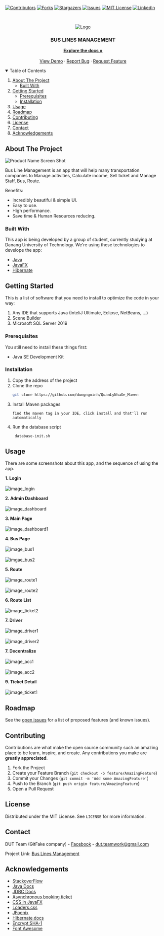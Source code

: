 [![Contributors][contributors-shield]][contributors-url]
[![Forks][forks-shield]][forks-url]
[![Stargazers][stars-shield]][stars-url]
[![Issues][issues-shield]][issues-url]
[![MIT License][license-shield]][license-url]
[![LinkedIn][linkedin-shield]][linkedin-url]



<!-- PROJECT LOGO -->
<br />
<p align="center">
  <a href="https://github.com/othneildrew/Best-README-Template">
    <img src="https://www.taximobility.com/blog/wp-content/uploads/2018/07/Bus-Charter-Management-Software.png" alt="Logo">
  </a>

  <h3 align="center">BUS LINES MANAGEMENT</h3>

  <p align="center">
    <a href="#"><strong>Explore the docs »</strong></a>
    <br />
    <br />
    <a href="#">View Demo</a>
    ·
    <a href="#">Report Bug</a>
    ·
    <a href="#">Request Feature</a>
  </p>
</p>



<!-- TABLE OF CONTENTS -->
<details open="open">
  <summary>Table of Contents</summary>
  <ol>
    <li>
      <a href="#about-the-project">About The Project</a>
      <ul>
        <li><a href="#built-with">Built With</a></li>
      </ul>
    </li>
    <li>
      <a href="#getting-started">Getting Started</a>
      <ul>
        <li><a href="#prerequisites">Prerequisites</a></li>
        <li><a href="#installation">Installation</a></li>
      </ul>
    </li>
    <li><a href="#usage">Usage</a></li>
    <li><a href="#roadmap">Roadmap</a></li>
    <li><a href="#contributing">Contributing</a></li>
    <li><a href="#license">License</a></li>
    <li><a href="#contact">Contact</a></li>
    <li><a href="#acknowledgements">Acknowledgements</a></li>
  </ol>
</details>



<!-- ABOUT THE PROJECT -->
## About The Project

![Product Name Screen Shot](https://user-images.githubusercontent.com/55595623/117468868-52cff580-af7f-11eb-9db8-ea0f64c5910f.png)

Bus Line Management is an app that will help many transportation companies to Manage activities, Calculate income, Sell ticket and Manage Staff, Bus, Route. 

Benefits:
* Incredibly beautiful & simple UI.
* Easy to use.
* High performance.
* Save time & Human Resources reducing.

### Built With

This app is being developed by a group of student, currently studying at Danang University of Technology. We're using these technologies to develope the app:
* [Java](https://www.java.com/en/)
* [JavaFX](https://openjfx.io/)
* [Hibernate](https://hibernate.org/)



<!-- GETTING STARTED -->
## Getting Started

This is a list of software that you need to install to optimize the code in your way:
  1. Any IDE that supports Java (InteliJ Ultimate, Eclipse, NetBeans, ...)
  2. Scene Builder
  3. Microsoft SQL Server 2019
  

### Prerequisites

You still need to install these things first:
* Java SE Development Kit


### Installation

1. Copy the address of the project
2. Clone the repo
   ```sh
   git clone https://github.com/dungngminh/QuanLyNhaXe_Maven
   ```
3. Install Maven packages
   ```
   find the maven tag in your IDE, click install and that'll run automatically
   ```
4. Run the database script
   ```sh
    database-init.sh
   ```
   



<!-- USAGE EXAMPLES -->
## Usage

There are some screenshots about this app, and the sequence of using the app.

**1. Login**
    <br/>
    <br/>
    ![image_login](https://github.com/dungngminh/QuanLyNhaXe_Maven/blob/feature/screenshot/login1.jpg)
    
**2. Admin Dashboard**
    <br/>
    <br/>
    ![image_dashboard](https://github.com/dungngminh/QuanLyNhaXe_Maven/blob/feature/screenshot/dashboard.jpg)
 
**3. Main Page**
    <br/>
    <br/>
    ![image_dashboard1](https://github.com/dungngminh/QuanLyNhaXe_Maven/blob/feature/screenshot/ticketseller_dashboard1.jpg)

**4. Bus Page**
    <br/>
    <br/>
    ![image_bus1](https://github.com/dungngminh/QuanLyNhaXe_Maven/blob/feature/screenshot/bus.jpg)
    <br/>
    <br/>
    ![imgae_bus2](https://github.com/dungngminh/QuanLyNhaXe_Maven/blob/feature/screenshot/bus1.jpg)

**5. Route**
    <br/>
    <br/>
    ![image_route1](https://github.com/dungngminh/QuanLyNhaXe_Maven/blob/feature/screenshot/route1.jpg)
    <br/>
    <br/>
    ![image_route2](https://github.com/dungngminh/QuanLyNhaXe_Maven/blob/feature/screenshot/route2.jpg)
    
**6. Route List**
    <br/>
    <br/>
    ![image_ticket2](https://github.com/dungngminh/QuanLyNhaXe_Maven/blob/feature/screenshot/routebydate.jpg)
    
**7. Driver**
    <br/>
    <br/>
    ![image_driver1](https://github.com/dungngminh/QuanLyNhaXe_Maven/blob/feature/screenshot/driver1.jpg)
     <br/>
     <br/>
    ![image_driver2](https://github.com/dungngminh/QuanLyNhaXe_Maven/blob/feature/screenshot/driver2.jpg)

**7. Decentralize**
    <br/>
    <br/>
    ![image_acc1](https://github.com/dungngminh/QuanLyNhaXe_Maven/blob/feature/screenshot/acc1.jpg)
    <br/>
    <br/>
    ![image_acc2](https://github.com/dungngminh/QuanLyNhaXe_Maven/blob/feature/screenshot/acc2.jpg)
    
**9. Ticket Detail**
    <br/>
    <br/>
    ![image_ticket1](https://github.com/dungngminh/QuanLyNhaXe_Maven/blob/feature/screenshot/ticketdetail.jpg)


    
    
    

<!-- ROADMAP -->
## Roadmap

See the [open issues](https://github.com/dungngminh/QuanLyNhaXe_Maven/issues) for a list of proposed features (and known issues).



<!-- CONTRIBUTING -->
## Contributing

Contributions are what make the open source community such an amazing place to be learn, inspire, and create. Any contributions you make are **greatly appreciated**.

1. Fork the Project
2. Create your Feature Branch (`git checkout -b feature/AmazingFeature`)
3. Commit your Changes (`git commit -m 'Add some AmazingFeature'`)
4. Push to the Branch (`git push origin feature/AmazingFeature`)
5. Open a Pull Request



<!-- LICENSE -->
## License

Distributed under the MIT License. See `LICENSE` for more information.



<!-- CONTACT -->
## Contact

DUT Team (GitFake company) - [Facebook](https://facebook.com/thinhquocle1002) - dut.teamwork@gmail.com

Project Link: [Bus Lines Management](https://github.com/dungngminh/QuanLyNhaXe_Maven)



<!-- ACKNOWLEDGEMENTS -->
## Acknowledgements
* [StackoverFlow](https://www.webpagefx.com/tools/emoji-cheat-sheet)
* [Java Docs](https://shields.io)
* [JDBC Docs](https://choosealicense.com)
* [Asynchronous booking ticket](https://pages.github.com)
* [CSS in JavaFX](https://daneden.github.io/animate.css)
* [Loaders.css](https://connoratherton.com/loaders)
* [JFoenix](https://kenwheeler.github.io/slick)
* [Hibernate docs](https://github.com/cferdinandi/smooth-scroll)
* [Encrypt SHA-1](http://jvectormap.com)
* [Font Awesome](https://fontawesome.com)





<!-- MARKDOWN LINKS & IMAGES -->
<!-- https://www.markdownguide.org/basic-syntax/#reference-style-links -->
[contributors-shield]: https://img.shields.io/badge/CONTRIBUTORS-_4_-brightgreen?style=for-the-badge
[contributors-url]: https://github.com/dungngminh/QuanLyNhaXe_Maven/graphs/contributors
[forks-shield]: https://img.shields.io/badge/FORKS-_0_-blue?style=for-the-badge
[forks-url]: https://github.com/dungngminh/QuanLyNhaXe_Maven/network/members
[stars-shield]: https://img.shields.io/badge/STARS-_4_-blue?style=for-the-badge
[stars-url]: https://github.com/dungngminh/QuanLyNhaXe_Maven/stargazers
[issues-shield]: https://img.shields.io/github/issues/othneildrew/Best-README-Template.svg?style=for-the-badge
[issues-url]: https://github.com/dungngminh/QuanLyNhaXe_Maven/issues
[license-shield]: https://img.shields.io/github/license/othneildrew/Best-README-Template.svg?style=for-the-badge
[license-url]: https://github.com/dungngminh/QuanLyNhaXe_Maven/blob/master/LICENSE.txt
[linkedin-shield]: https://img.shields.io/badge/-LinkedIn-black.svg?style=for-the-badge&logo=linkedin&colorB=555
[linkedin-url]: https://www.linkedin.com/in/le-quoc-thinh-307b47186/
[product-screenshot]: images/screenshot.png
